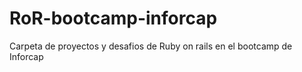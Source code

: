 # RoR-bootcamp-inforcap

Carpeta de proyectos y desafios de Ruby on rails en el bootcamp de Inforcap
